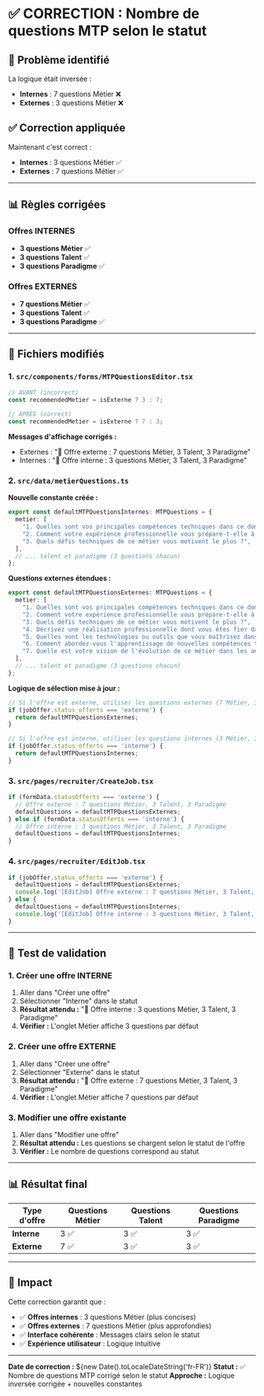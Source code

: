 # ✅ CORRECTION : Nombre de questions MTP selon le statut

## 🎯 Problème identifié
La logique était inversée :
- **Internes** : 7 questions Métier ❌
- **Externes** : 3 questions Métier ❌

## ✅ Correction appliquée
Maintenant c'est correct :
- **Internes** : 3 questions Métier ✅
- **Externes** : 7 questions Métier ✅

---

## 📊 Règles corrigées

### **Offres INTERNES**
- **3 questions Métier** ✅
- **3 questions Talent** ✅
- **3 questions Paradigme** ✅

### **Offres EXTERNES**
- **7 questions Métier** ✅
- **3 questions Talent** ✅
- **3 questions Paradigme** ✅

---

## 🔧 Fichiers modifiés

### **1. `src/components/forms/MTPQuestionsEditor.tsx`**
```typescript
// AVANT (incorrect)
const recommendedMetier = isExterne ? 3 : 7;

// APRÈS (correct)
const recommendedMetier = isExterne ? 7 : 3;
```

**Messages d'affichage corrigés :**
- Externes : "📢 Offre externe : 7 questions Métier, 3 Talent, 3 Paradigme"
- Internes : "📢 Offre interne : 3 questions Métier, 3 Talent, 3 Paradigme"

### **2. `src/data/metierQuestions.ts`**
**Nouvelle constante créée :**
```typescript
export const defaultMTPQuestionsInternes: MTPQuestions = {
  metier: [
    "1. Quelles sont vos principales compétences techniques dans ce domaine ?",
    "2. Comment votre expérience professionnelle vous prépare-t-elle à ce poste ?",
    "3. Quels défis techniques de ce métier vous motivent le plus ?",
  ],
  // ... talent et paradigme (3 questions chacun)
};
```

**Questions externes étendues :**
```typescript
export const defaultMTPQuestionsExternes: MTPQuestions = {
  metier: [
    "1. Quelles sont vos principales compétences techniques dans ce domaine ?",
    "2. Comment votre expérience professionnelle vous prépare-t-elle à ce poste ?",
    "3. Quels défis techniques de ce métier vous motivent le plus ?",
    "4. Décrivez une réalisation professionnelle dont vous êtes fier dans ce domaine.",
    "5. Quelles sont les technologies ou outils que vous maîtrisez dans ce métier ?",
    "6. Comment abordez-vous l'apprentissage de nouvelles compétences techniques ?",
    "7. Quelle est votre vision de l'évolution de ce métier dans les années à venir ?",
  ],
  // ... talent et paradigme (3 questions chacun)
};
```

**Logique de sélection mise à jour :**
```typescript
// Si l'offre est externe, utiliser les questions externes (7 Métier, 3 Talent, 3 Paradigme)
if (jobOffer.status_offerts === 'externe') {
  return defaultMTPQuestionsExternes;
}

// Si l'offre est interne, utiliser les questions internes (3 Métier, 3 Talent, 3 Paradigme)
if (jobOffer.status_offerts === 'interne') {
  return defaultMTPQuestionsInternes;
}
```

### **3. `src/pages/recruiter/CreateJob.tsx`**
```typescript
if (formData.statusOfferts === 'externe') {
  // Offre externe : 7 questions Métier, 3 Talent, 3 Paradigme
  defaultQuestions = defaultMTPQuestionsExternes;
} else if (formData.statusOfferts === 'interne') {
  // Offre interne : 3 questions Métier, 3 Talent, 3 Paradigme
  defaultQuestions = defaultMTPQuestionsInternes;
}
```

### **4. `src/pages/recruiter/EditJob.tsx`**
```typescript
if (jobOffer.status_offerts === 'externe') {
  defaultQuestions = defaultMTPQuestionsExternes;
  console.log('[EditJob] Offre externe : 7 questions Métier, 3 Talent, 3 Paradigme');
} else {
  defaultQuestions = defaultMTPQuestionsInternes;
  console.log('[EditJob] Offre interne : 3 questions Métier, 3 Talent, 3 Paradigme');
}
```

---

## 🧪 Test de validation

### **1. Créer une offre INTERNE**
1. Aller dans "Créer une offre"
2. Sélectionner "Interne" dans le statut
3. **Résultat attendu :** "📢 Offre interne : 3 questions Métier, 3 Talent, 3 Paradigme"
4. **Vérifier :** L'onglet Métier affiche 3 questions par défaut

### **2. Créer une offre EXTERNE**
1. Aller dans "Créer une offre"
2. Sélectionner "Externe" dans le statut
3. **Résultat attendu :** "📢 Offre externe : 7 questions Métier, 3 Talent, 3 Paradigme"
4. **Vérifier :** L'onglet Métier affiche 7 questions par défaut

### **3. Modifier une offre existante**
1. Aller dans "Modifier une offre"
2. **Résultat attendu :** Les questions se chargent selon le statut de l'offre
3. **Vérifier :** Le nombre de questions correspond au statut

---

## 📊 Résultat final

| Type d'offre | Questions Métier | Questions Talent | Questions Paradigme |
|--------------|------------------|------------------|---------------------|
| **Interne** | 3 ✅ | 3 ✅ | 3 ✅ |
| **Externe** | 7 ✅ | 3 ✅ | 3 ✅ |

---

## 🎯 Impact

Cette correction garantit que :
- ✅ **Offres internes** : 3 questions Métier (plus concises)
- ✅ **Offres externes** : 7 questions Métier (plus approfondies)
- ✅ **Interface cohérente** : Messages clairs selon le statut
- ✅ **Expérience utilisateur** : Logique intuitive

---
**Date de correction :** ${new Date().toLocaleDateString('fr-FR')}
**Statut :** ✅ Nombre de questions MTP corrigé selon le statut
**Approche :** Logique inversée corrigée + nouvelles constantes
